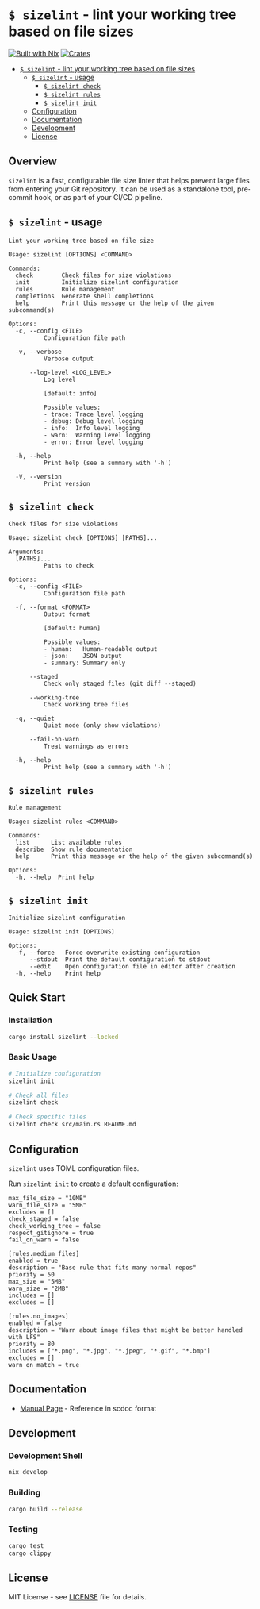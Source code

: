 # `$ sizelint` - lint your working tree based on file sizes

[![Built with Nix](https://img.shields.io/static/v1?label=built%20with&message=nix&color=5277C3&logo=nixos&style=flat-square&logoColor=ffffff)](https://builtwithnix.org)
[![Crates](https://img.shields.io/crates/v/sizelint?style=flat-square)](https://crates.io/crates/sizelint)

<!--toc:start-->
- [`$ sizelint` - lint your working tree based on file sizes](#sizelint-lint-your-working-tree-based-on-file-sizes)
  - [`$ sizelint` - usage](#-sizelint---usage)
    - [`$ sizelint check`](#-sizelint-check)
    - [`$ sizelint rules`](#-sizelint-rules)
    - [`$ sizelint init`](#-sizelint-init)
  - [Configuration](#configuration)
  - [Documentation](#documentation)
  - [Development](#development)
  - [License](#license)
<!--toc:end-->

## Overview

`sizelint` is a fast, configurable file size linter that helps prevent large files from entering your Git repository.
It can be used as a standalone tool, pre-commit hook, or as part of your CI/CD pipeline.

## `$ sizelint` - usage

<!-- `$ nix run . help` -->

```
Lint your working tree based on file size

Usage: sizelint [OPTIONS] <COMMAND>

Commands:
  check        Check files for size violations
  init         Initialize sizelint configuration
  rules        Rule management
  completions  Generate shell completions
  help         Print this message or the help of the given subcommand(s)

Options:
  -c, --config <FILE>
          Configuration file path

  -v, --verbose
          Verbose output

      --log-level <LOG_LEVEL>
          Log level
          
          [default: info]

          Possible values:
          - trace: Trace level logging
          - debug: Debug level logging
          - info:  Info level logging
          - warn:  Warning level logging
          - error: Error level logging

  -h, --help
          Print help (see a summary with '-h')

  -V, --version
          Print version
```

## `$ sizelint check`

<!-- `$ nix run . help check` -->

```
Check files for size violations

Usage: sizelint check [OPTIONS] [PATHS]...

Arguments:
  [PATHS]...
          Paths to check

Options:
  -c, --config <FILE>
          Configuration file path

  -f, --format <FORMAT>
          Output format
          
          [default: human]

          Possible values:
          - human:   Human-readable output
          - json:    JSON output
          - summary: Summary only

      --staged
          Check only staged files (git diff --staged)

      --working-tree
          Check working tree files

  -q, --quiet
          Quiet mode (only show violations)

      --fail-on-warn
          Treat warnings as errors

  -h, --help
          Print help (see a summary with '-h')
```

## `$ sizelint rules`

<!-- `$ nix run . help rules` -->

```
Rule management

Usage: sizelint rules <COMMAND>

Commands:
  list      List available rules
  describe  Show rule documentation
  help      Print this message or the help of the given subcommand(s)

Options:
  -h, --help  Print help
```

## `$ sizelint init`

<!-- `$ nix run . help init` -->

```
Initialize sizelint configuration

Usage: sizelint init [OPTIONS]

Options:
  -f, --force   Force overwrite existing configuration
      --stdout  Print the default configuration to stdout
      --edit    Open configuration file in editor after creation
  -h, --help    Print help
```


## Quick Start

### Installation

```bash
cargo install sizelint --locked
```

### Basic Usage

```bash
# Initialize configuration
sizelint init

# Check all files
sizelint check

# Check specific files
sizelint check src/main.rs README.md
```

## Configuration

`sizelint` uses TOML configuration files.

Run `sizelint init` to create a default configuration:
<!-- `$ nix run . -- init --stdout` -->

```
max_file_size = "10MB"
warn_file_size = "5MB"
excludes = []
check_staged = false
check_working_tree = false
respect_gitignore = true
fail_on_warn = false

[rules.medium_files]
enabled = true
description = "Base rule that fits many normal repos"
priority = 50
max_size = "5MB"
warn_size = "2MB"
includes = []
excludes = []

[rules.no_images]
enabled = false
description = "Warn about image files that might be better handled with LFS"
priority = 80
includes = ["*.png", "*.jpg", "*.jpeg", "*.gif", "*.bmp"]
excludes = []
warn_on_match = true

```

## Documentation

- [Manual Page](docs/sizelint.1.scd) - Reference in scdoc format

## Development

### Development Shell

```bash
nix develop
```

### Building

```bash
cargo build --release
```

### Testing

```bash
cargo test
cargo clippy
```

## License

MIT License - see [LICENSE](LICENSE) file for details.
